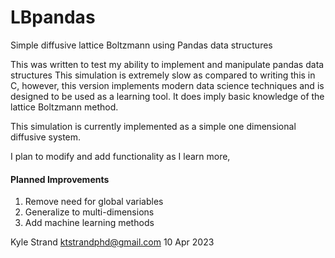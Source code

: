 # LBpandas

Simple diffusive lattice Boltzmann using Pandas data structures

This was written to test my ability to implement and manipulate pandas data structures
This simulation is extremely slow as compared to writing this in C, however, this version implements modern data science techniques
and is designed to be used as a learning tool. It does imply basic knowledge of the lattice Boltzmann method.

This simulation is currently implemented as a simple one dimensional diffusive system.

I plan to modify and add functionality as I learn more,

#### Planned Improvements ####
 1) Remove need for global variables
 2) Generalize to multi-dimensions
 3) Add machine learning methods

Kyle Strand
ktstrandphd@gmail.com
10 Apr 2023
